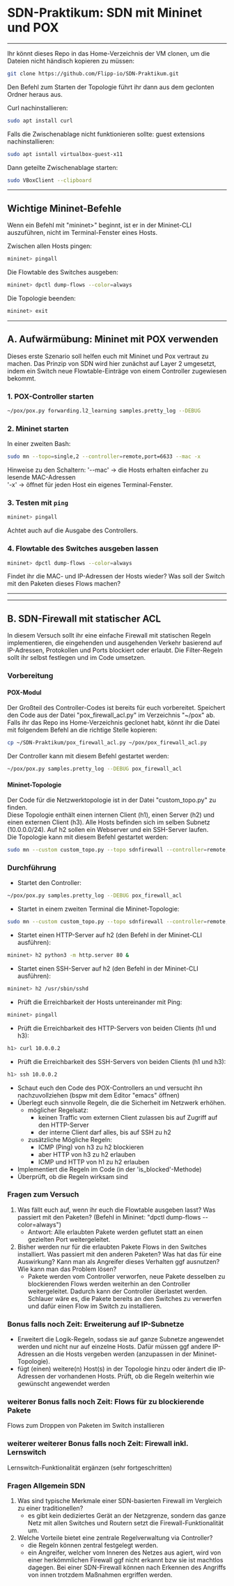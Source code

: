 # SDN-Praktikum: SDN mit Mininet und POX
---

Ihr könnt dieses Repo in das Home-Verzeichnis der VM clonen, um die Dateien nicht händisch kopieren zu müssen:
```bash
git clone https://github.com/Flipp-io/SDN-Praktikum.git
```
Den Befehl zum Starten der Topologie führt ihr dann aus dem geclonten Ordner heraus aus.

Curl nachinstallieren:
```bash
sudo apt install curl
```
Falls die Zwischenablage nicht funktionieren sollte: guest extensions nachinstallieren:
```bash
sudo apt isntall virtualbox-guest-x11
```
Dann geteilte Zwischenablage starten:
```bash
sudo VBoxClient --clipboard
```


---

## Wichtige Mininet-Befehle
Wenn ein Befehl mit "mininet>" beginnt, ist er in der Mininet-CLI auszuführen, nicht im Terminal-Fenster eines Hosts.

Zwischen allen Hosts pingen:
```bash
mininet> pingall
```

Die Flowtable des Switches ausgeben:
```bash
mininet> dpctl dump-flows --color=always
```

Die Topologie beenden:
```bash
mininet> exit
```

---

## A. Aufwärmübung: Mininet mit POX verwenden
Dieses erste Szenario soll helfen euch mit Mininet und Pox vertraut zu machen. Das Prinzip von SDN wird hier zunächst auf Layer 2 umgesetzt, indem ein Switch neue Flowtable-Einträge von einem Controller zugewiesen bekommt.

### 1. POX-Controller starten
```bash
~/pox/pox.py forwarding.l2_learning samples.pretty_log --DEBUG
```

### 2. Mininet starten
In einer zweiten Bash:
```bash
sudo mn --topo=single,2 --controller=remote,port=6633 --mac -x
```
Hinweise zu den Schaltern: 
'--mac' -> die Hosts erhalten einfacher zu lesende MAC-Adressen  
'-x' -> öffnet für jeden Host ein eigenes Terminal-Fenster.

### 3. Testen mit `ping`
```bash
mininet> pingall
```
Achtet auch auf die Ausgabe des Controllers.

### 4. Flowtable des Switches ausgeben lassen
```bash
mininet> dpctl dump-flows --color=always
```
Findet ihr die MAC- und IP-Adressen der Hosts wieder? 
Was soll der Switch mit den Paketen dieses Flows machen?




---
---




## B. SDN-Firewall mit statischer ACL
In diesem Versuch sollt ihr eine einfache Firewall mit statischen Regeln implementieren, die eingehenden und ausgehenden Verkehr basierend auf IP-Adressen, Protokollen und Ports blockiert oder erlaubt. Die Filter-Regeln sollt ihr selbst festlegen und im Code umsetzen.


### Vorbereitung

#### POX-Modul
Der Großteil des Controller-Codes ist bereits für euch vorbereitet. Speichert den Code aus der Datei "pox_firewall_acl.py" im Verzeichnis "~/pox" ab.
Falls ihr das Repo ins Home-Verzeichnis geclonet habt, könnt ihr die Datei mit folgendem Befehl an die richtige Stelle kopieren:
```bash
cp ~/SDN-Praktikum/pox_firewall_acl.py ~/pox/pox_firewall_acl.py
```

Der Controller kann mit diesem Befehl gestartet werden:
```bash
~/pox/pox.py samples.pretty_log --DEBUG pox_firewall_acl
```


#### Mininet-Topologie
Der Code für die Netzwerktopologie ist in der Datei "custom_topo.py" zu finden.  
Diese Topologie enthält einen internen Client (h1), einen Server (h2) und einen externen Client (h3). Alle Hosts befinden sich im selben Subnetz (10.0.0.0/24). Auf h2 sollen ein Webserver und ein SSH-Server laufen.  
Die Topologie kann mit diesem Befehl gestartet werden:
```bash
sudo mn --custom custom_topo.py --topo sdnfirewall --controller=remote,ip=127.0.0.1,port=6633 --mac -x
```





### Durchführung

- Startet den Controller:
```bash
~/pox/pox.py samples.pretty_log --DEBUG pox_firewall_acl
```
- Startet in einem zweiten Terminal die Mininet-Topologie:
```bash
sudo mn --custom custom_topo.py --topo sdnfirewall --controller=remote,ip=127.0.0.1,port=6633 --mac -x
```
- Startet einen HTTP-Server auf h2 (den Befehl in der Mininet-CLI ausführen):
```bash
mininet> h2 python3 -m http.server 80 &
```
- Startet einen SSH-Server auf h2 (den Befehl in der Mininet-CLI ausführen):
```bash
mininet> h2 /usr/sbin/sshd
```

- Prüft die Erreichbarkeit der Hosts untereinander mit Ping:
```bash
mininet> pingall
```

- Prüft die Erreichbarkeit des HTTP-Servers von beiden Clients (h1 und h3):
```bash
h1> curl 10.0.0.2
```

- Prüft die Erreichbarkeit des SSH-Servers von beiden Clients (h1 und h3):
```bash
h1> ssh 10.0.0.2
```

- Schaut euch den Code des POX-Controllers an und versucht ihn nachzuvollziehen (bspw mit dem Editor "emacs" öffnen)
- Überlegt euch sinnvolle Regeln, die die Sicherheit im Netzwerk erhöhen.
    - möglicher Regelsatz:
        - keinen Traffic vom externen Client zulassen bis auf Zugriff auf den HTTP-Server
        - der interne Client darf alles, bis auf SSH zu h2
    - zusätzliche Mögliche Regeln:
        - ICMP (Ping) von h3 zu h2 blockieren
        - aber HTTP von h3 zu h2 erlauben
        - ICMP und HTTP von h1 zu h2 erlauben
- Implementiert die Regeln im Code (in der 'is_blocked'-Methode)
- Überprüft, ob die Regeln wirksam sind



### Fragen zum Versuch
1. Was fällt euch auf, wenn ihr euch die Flowtable ausgeben lasst? Was passiert mit den Paketen? (Befehl in Mininet: "dpctl dump-flows --color=always")
   - Antwort: Alle erlaubten Pakete werden geflutet statt an einen gezielten Port weitergeleitet.
2. Bisher werden nur für die erlaubten Pakete Flows in den Switches installiert. Was passiert mit den anderen Paketen? Was hat das für eine Auswirkung? Kann man als Angreifer dieses Verhalten ggf ausnutzen? Wie kann man das Problem lösen?
    - Pakete werden vom Controller verworfen, neue Pakete desselben zu blockierenden Flows werden weiterhin an den Controller weitergeleitet. Dadurch kann der Controller überlastet werden. Schlauer wäre es, die Pakete bereits an den Switches zu verwerfen und dafür einen Flow im Switch zu installieren.

### Bonus falls noch Zeit: Erweiterung auf IP-Subnetze
- Erweitert die Logik-Regeln, sodass sie auf ganze Subnetze angewendet werden und nicht nur auf einzelne Hosts. Dafür müssen ggf andere IP-Adressen an die Hosts vergeben werden (anzupassen in der Mininet-Topologie).
- fügt (einen) weitere(n) Host(s) in der Topologie hinzu oder ändert die IP-Adressen der vorhandenen Hosts. Prüft, ob die Regeln weiterhin wie gewünscht angewendet werden

### weiterer Bonus falls noch Zeit: Flows für zu blockierende Pakete
Flows zum Droppen von Paketen im Switch installieren

### weiterer weiterer Bonus falls noch Zeit: Firewall inkl. Lernswitch
Lernswitch-Funktionalität ergänzen (sehr fortgeschritten)



### Fragen Allgemein SDN
1. Was sind typische Merkmale einer SDN-basierten Firewall im Vergleich zu einer traditionellen?
   - es gibt kein dediziertes Gerät an der Netzgrenze, sondern das ganze Netz mit allen Switches und Routern setzt die Firewall-Funktionalität um.
3. Welche Vorteile bietet eine zentrale Regelverwaltung via Controller?
   - die Regeln können zentral festgelegt werden.
   - ein Angreifer, welcher vom Inneren des Netzes aus agiert, wird von einer herkömmlichen Firewall ggf nicht erkannt bzw sie ist machtlos dagegen. Bei einer SDN-Firewall können nach Erkennen des Angriffs von innen trotzdem Maßnahmen ergriffen werden.
